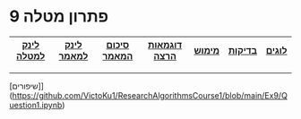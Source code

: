 # פתרון מטלה 9



<div style="text-align: right">

|[לינק למטלה](https://github.com/erelsgl-at-ariel/research-5783/blob/main/10-python-performance/homework.pdf)|[לינק למאמר](https://github.com/VictoKu1/ResearchAlgorithmsCourse1/blob/main/Article/2022%2C%20Chaya%20Amos%20Noam%2C%20Socially%20aware%20assignment%20of%20passengers%20in%20ride%20sharing.pdf)|[סיכום המאמר](https://github.com/VictoKu1/ResearchAlgorithmsCourse1/blob/main/Ex2/Ex2.pdf)|[דוגמאות הרצה](https://github.com/VictoKu1/ResearchAlgorithmsCourse1/blob/main/Ex4/Ex4.pdf)|[מימוש](https://github.com/VictoKu1/networkx/blob/main/networkx/algorithms/approximation/social_aware_assignment_of_passengers_in_ridesharing.py)|[בדיקות](https://github.com/VictoKu1/networkx/blob/main/networkx/algorithms/approximation/tests/test_social_aware_assignment_of_passengers_in_ridesharing.py)|[לוגים](https://github.com/VictoKu1/networkx/blob/main/networkx/algorithms/approximation/social_aware_assignment_of_passengers_in_ridesharing.log)|
|-------------------------|-------------------------|-------------------------|-------------------------|-------------------------|-------------------------| -------------------------|
</div>

-------------------------



[שיפורים]](https://github.com/VictoKu1/ResearchAlgorithmsCourse1/blob/main/Ex9/Question1.ipynb)









